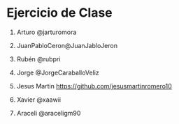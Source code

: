 # Ejercicio de Clase

1. Arturo @jarturomora

2. JuanPabloCeron@JuanJabloJeron

3. Rubén @rubpri

4. Jorge @JorgeCaraballoVeliz

5. Jesus Martin https://github.com/jesusmartinromero10

6. Xavier @xaawii

7. Araceli @araceligm90
